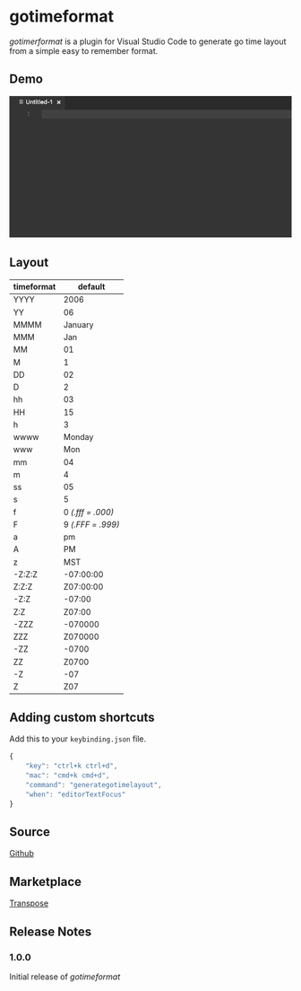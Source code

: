 # gotimeformat

*gotimerformat* is a plugin for Visual Studio Code to generate go time layout from
a simple easy to remember format.

## Demo

![demo](./demo.gif)

## Layout
|timeformat|default|
----|----
YYYY|2006
YY|06
MMMM|January
MMM|Jan
MM|01
M|1
DD|02
D|2
hh|03
HH|15
h|3
wwww|Monday
www|Mon
mm|04
m|4
ss|05
s|5
f|0 *(.fff = .000)*
F|9 *(.FFF = .999)*
a|pm
A|PM
z|MST
-Z:Z:Z|-07:00:00
Z:Z:Z|Z07:00:00
-Z:Z|-07:00
Z:Z|Z07:00
-ZZZ|-070000
ZZZ|Z070000
-ZZ|-0700
ZZ|Z0700
-Z|-07
Z|Z07

## Adding custom shortcuts
Add this to your `keybinding.json` file.
```javascript
{
    "key": "ctrl+k ctrl+d",
    "mac": "cmd+k cmd+d",
    "command": "generategotimelayout",
    "when": "editorTextFocus"
}
```
## Source
[Github](https://github.com/v4run/gotimeformat)

## Marketplace
[Transpose](https://marketplace.visualstudio.com/items?itemName=v4run.gotimeformat)

## Release Notes

### 1.0.0

Initial release of *gotimeformat*
